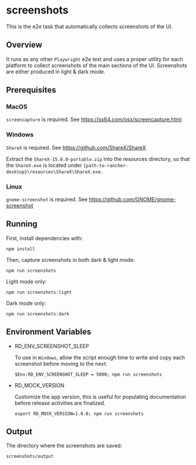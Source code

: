 # screenshots

This is the e2e task that automatically collects screenshots of the UI.


## Overview

It runs as any other `Playwright` e2e test and uses a proper utility for each platform to collect screenshots of the main sections of the UI.
Screenshots are either produced in light & dark mode.


## Prerequisites

### MacOS

`screencapture` is required. See https://ss64.com/osx/screencapture.html

### Windows

`ShareX` is required. See https://github.com/ShareX/ShareX

Extract the `ShareX-15.0.0-portable.zip` into the resources directory, so that the `ShareX.exe` is located under `{path-to-rancher-desktop}\resources\ShareX\ShareX.exe`.

### Linux

`gnome-screenshot` is required. See https://github.com/GNOME/gnome-screenshot


## Running

First, install dependencies with:

```
npm install
```

Then, capture screenshots in both dark & light mode:

```
npm run screenshots
```

Light mode only:

```
npm run screenshots:light
```

Dark mode only:

```
npm run screenshots:dark
```


## Environment Variables

- RD_ENV_SCREENSHOT_SLEEP

  To use in `Windows`, allow the script enough time to write and copy each screenshot before moving to the next:
  ```
  $Env:RD_ENV_SCREENSHOT_SLEEP = 5000; npm run screenshots
  ```

- RD_MOCK_VERSION

  Customize the app version, this is useful for populating documentation before release activities are finalized.
  ```
  export RD_MOCK_VERSION=1.0.0; npm run screenshots
  ```

## Output

The directory where the screenshots are saved:

  ```
  screenshots/output
  ```
